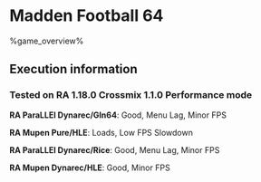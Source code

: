 # Madden Football 64 

%game_overview%

## Execution information

### Tested on RA 1.18.0 Crossmix 1.1.0 Performance mode

**RA ParaLLEl Dynarec/Gln64**: Good, Menu Lag, Minor FPS

**RA Mupen Pure/HLE**: Loads, Low FPS Slowdown

**RA ParaLLEl Dynarec/Rice**: Good, Menu Lag, Minor FPS

**RA Mupen Dynarec/HLE**: Good, Minor FPS